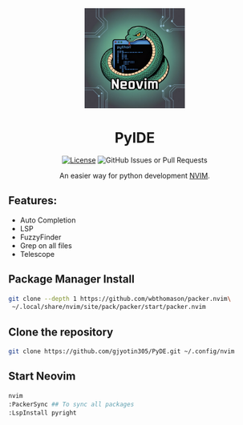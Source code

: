 <div align="center">

<img src="assets/logo.jpeg" width=200>

# PyIDE

[![License](https://img.shields.io/badge/License-MIT-blue)](#license)
![GitHub Issues or Pull Requests](https://img.shields.io/github/issues/gjyotin305/PyIDE)

An easier way for python development [NVIM](https://github.com/neovim/neovim).

</div>

## Features:
- Auto Completion
- LSP
- FuzzyFinder
- Grep on all files
- Telescope

## Package Manager Install
```bash
git clone --depth 1 https://github.com/wbthomason/packer.nvim\
 ~/.local/share/nvim/site/pack/packer/start/packer.nvim
```

## Clone the repository
```bash
git clone https://github.com/gjyotin305/PyDE.git ~/.config/nvim
```

## Start Neovim
```bash
nvim
:PackerSync ## To sync all packages
:LspInstall pyright
```

